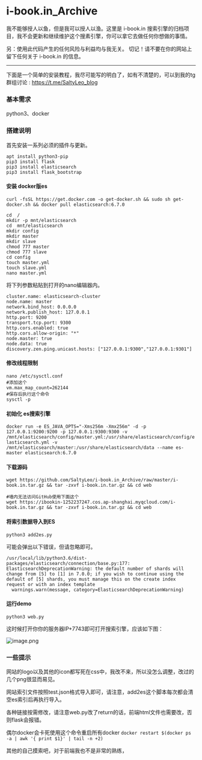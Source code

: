 # i-book.in_Archive

我不能够授人以鱼，但是我可以授人以渔。这里是 i-book.in 搜索引擎的归档项目，我不会更新和继续维护这个搜素引擎，你可以拿它去做任何你想做的事情。

另：使用此代码产生的任何风险与利益均与我无关。 切记！请不要在你的网站上留下任何关于 i-book.in 的信息。

-----

下面是一个简单的安装教程，我尽可能写的明白了，如有不清楚的，可以到我的tg群组讨论 : https://t.me/SaltyLeo_blog

### 基本需求

python3、docker

### 搭建说明

首先安装一系列必须的插件与更新。
```
apt install python3-pip
pip3 install flask
pip3 install elasticsearch
pip3 install flask_bootstrap
```

#### 安装 docker版es

```
curl -fsSL https://get.docker.com -o get-docker.sh && sudo sh get-docker.sh && docker pull elasticsearch:6.7.0

cd  /
mkdir -p mnt/elasticsearch
cd  mnt/elasticsearch
mkdir config
mkdir master
mkdir slave
chmod 777 master
chmod 777 slave
cd config
touch master.yml
touch slave.yml
nano master.yml
```
将下列参数粘贴到打开的nano编辑器内。

```
cluster.name: elasticsearch-cluster
node.name: master
network.bind_host: 0.0.0.0
network.publish_host: 127.0.0.1
http.port: 9200
transport.tcp.port: 9300
http.cors.enabled: true
http.cors.allow-origin: "*"
node.master: true
node.data: true
discovery.zen.ping.unicast.hosts: ["127.0.0.1:9300","127.0.0.1:9301"]
```

#### 修改线程限制
```
nano /etc/sysctl.conf
#添加这个
vm.max_map_count=262144 
#保存后执行这个命令
sysctl -p
```

#### 初始化 es搜索引擎

`docker run -e ES_JAVA_OPTS="-Xms256m -Xmx256m" -d -p 127.0.0.1:9200:9200 -p 127.0.0.1:9300:9300 -v /mnt/elasticsearch/config/master.yml:/usr/share/elasticsearch/config/elasticsearch.yml -v /mnt/elasticsearch/master:/usr/share/elasticsearch/data --name es-master elasticsearch:6.7.0`

#### 下载源码

```
wget https://github.com/SaltyLeo/i-book.in_Archive/raw/master/i-book.in.tar.gz && tar -zxvf i-book.in.tar.gz && cd web

#墙内无法访问GitHub使用下面这个
wget https://ibookin-1252237247.cos.ap-shanghai.myqcloud.com/i-book.in.tar.gz && tar -zxvf i-book.in.tar.gz && cd web
```
#### 将索引数据导入到ES
`python3 add2es.py`

可能会弹出以下错误，但请忽略即可。

```
/usr/local/lib/python3.6/dist-packages/elasticsearch/connection/base.py:177: ElasticsearchDeprecationWarning: the default number of shards will change from [5] to [1] in 7.0.0; if you wish to continue using the default of [5] shards, you must manage this on the create index request or with an index template
  warnings.warn(message, category=ElasticsearchDeprecationWarning)
```
#### 运行demo

`python3 web.py`

这时候打开你你的服务器IP+7743即可打开搜索引擎，应该如下图：

![image.png](https://i.loli.net/2020/06/27/WgCpfYdKIl45eF6.png)

### 一些提示

网站的logo以及其他的icon都写死在css中，我改不来，所以没怎么调整，改过的几个png很显而易见。

网站索引文件按照test.json格式导入即可，请注意，add2es这个脚本每次都会清空es索引后再执行导入。

各种链接按需修改，请注意web.py改了return的话，前端html文件也需要改，否则flask会报错。

偶尔docker会卡死使用这个命令重启所有docker `docker restart $(docker ps -a | awk '{ print $1}' | tail -n +2)`

其他的自己摸索吧，对于前端我也不是非常的熟练，


